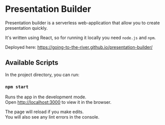 # Presentation Builder

Presentation builder is a serverless web-application that allow you to create presentation quickly.

It's written using React, so for running it locally you need `node.js` and `npm`.

Deployed here: https://going-to-the-river.github.io/presentation-builder/

## Available Scripts

In the project directory, you can run:

### `npm start`

Runs the app in the development mode.<br />
Open [http://localhost:3000](http://localhost:3000) to view it in the browser.

The page will reload if you make edits.<br />
You will also see any lint errors in the console.
